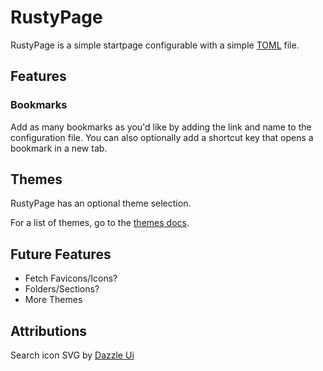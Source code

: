 # RustyPage

RustyPage is a simple startpage configurable with a simple [TOML](https://toml.io/) file.

## Features

### Bookmarks

Add as many bookmarks as you'd like by adding the link and name to the configuration file.
You can also optionally add a shortcut key that opens a bookmark in a new tab.

## Themes

RustyPage has an optional theme selection.

For a list of themes, go to the [themes docs](/docs/styles/themes/).

## Future Features

- Fetch Favicons/Icons?
- Folders/Sections?
- More Themes

## Attributions

Search icon SVG by [Dazzle Ui](https://dazzleui.gumroad.com/l/dazzleiconsfree)
